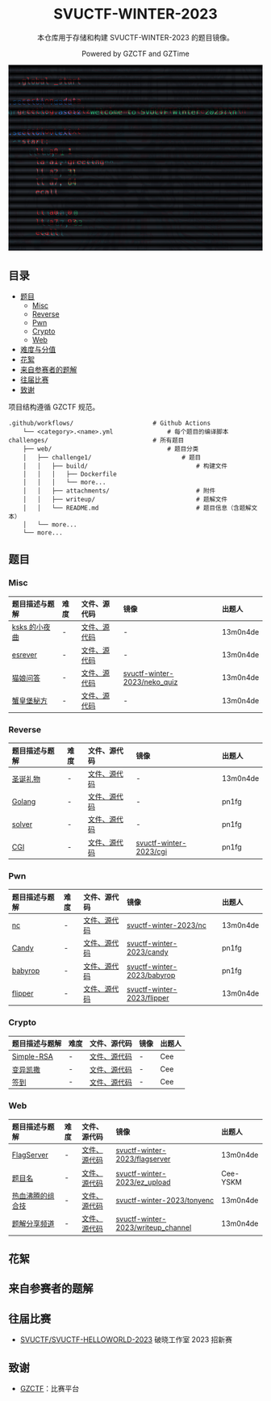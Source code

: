 <div align="center">

# SVUCTF-WINTER-2023

本仓库用于存储和构建 SVUCTF-WINTER-2023 的题目镜像。

Powered by GZCTF and GZTime

![poster](assets/glitched_poster.png)

</div>

## 目录

- [题目](#%E9%A2%98%E7%9B%AE)
  - [Misc](#Misc)
  - [Reverse](#Reverse)
  - [Pwn](#Pwn)
  - [Crypto](#Crytpo)
  - [Web](#Web)
- [难度与分值](#%E9%9A%BE%E5%BA%A6%E4%B8%8E%E5%88%86%E5%80%BC)
- [花絮](#%E8%8A%B1%E7%B5%AE)
- [来自参赛者的题解](#%E6%9D%A5%E8%87%AA%E5%8F%82%E8%B5%9B%E8%80%85%E7%9A%84%E9%A2%98%E8%A7%A3)
- [往届比赛](#%E5%BE%80%E5%B1%8A%E6%AF%94%E8%B5%9B)
- [致谢](#%E8%87%B4%E8%B0%A2)

项目结构遵循 GZCTF 规范。

```
.github/workflows/                      # Github Actions
    └── <category>.<name>.yml               # 每个题目的编译脚本
challenges/                             # 所有题目
    ├── web/                                # 题目分类
    │   ├── challenge1/                         # 题目
    │   │   ├── build/                              # 构建文件
    │   │   │   ├── Dockerfile
    │   │   │   └── more...
    │   │   ├── attachments/                        # 附件
    │   │   ├── writeup/                            # 题解文件    
    │   │   └── README.md                           # 题目信息（含题解文本）
    │   └── more...
    └── more...
```

## 题目

### Misc

| 题目描述与题解 | 难度 | 文件、源代码 | 镜像 | 出题人 |
|:---|:---|:---|:---|:---|
| [ksks 的小夜曲](challenges/misc/midi/README.md) | - | [文件、源代码](challenges/misc/midi/build) | - | 13m0n4de |
| [esrever](challenges/misc/esrever/README.md) | - | [文件、源代码](challenges/misc/esrever/attachments) | - | 13m0n4de |
| [猫娘问答](challenges/misc/neko_quiz/README.md) | - | [文件、源代码](challenges/misc/neko_quiz/build) | [svuctf-winter-2023/neko_quiz](https://ghcr.io/svuctf/svuctf-winter-2023/neko_quiz) | 13m0n4de |
| [蟹皇堡秘方](challenges/misc/cyberchef_recipe/README.md) | - | [文件、源代码](challenges/misc/cyberchef_recipe/build) | - | 13m0n4de |

### Reverse

| 题目描述与题解 | 难度 | 文件、源代码 | 镜像 | 出题人 |
|:---|:---|:---|:---|:---|
| [圣诞礼物](challenges/reverse/christmas_gift/README.md) | - | [文件、源代码](challenges/reverse/christmas_gift/attachments) | - | 13m0n4de |
| [Golang](challenges/reverse/Golang/README.md) | - | [文件、源代码](challenges/reverse/Golang/build) | - | pn1fg |
| [solver](challenges/reverse/Solver/README.md) | - | [文件、源代码](challenges/reverse/Solver/build) | - | pn1fg |
| [CGI](challenges/reverse/CGI/README.md) | - | [文件、源代码](challenges/reverse/CGI/build) | [svuctf-winter-2023/cgi](https://ghcr.io/svuctf/svuctf-winter-2023/cgi:latest) | pn1fg |

### Pwn

| 题目描述与题解 | 难度 | 文件、源代码 | 镜像 | 出题人 |
|:---|:---|:---|:---|:---|
| [nc](challenges/pwn/nc/README.md) | - | [文件、源代码](challenges/pwn/nc/build) | [svuctf-winter-2023/nc](https://ghcr.io/svuctf/svuctf-winter-2023/nc:latest) | 13m0n4de |
| [Candy](challenges/pwn/candy/README.md) | - | [文件、源代码](challenges/pwn/candy/build) | [svuctf-winter-2023/candy](https://ghcr.io/svuctf/svuctf-winter-2023/candy) | pn1fg |
| [babyrop](challenges/pwn/babyrop/README.md) | - | [文件、源代码](challenges/pwn/babyrop/build) | [svuctf-winter-2023/babyrop](https://ghcr.io/svuctf/svuctf-winter-2023/babyrop) | pn1fg |
| [flipper](challenges/pwn/flipper/README.md) | - | [文件、源代码](challenges/pwn/flipper/build) | [svuctf-winter-2023/flipper](https://ghcr.io/svuctf/svuctf-winter-2023/flipper:latest) | 13m0n4de |

### Crypto

| 题目描述与题解 | 难度 | 文件、源代码 | 镜像 | 出题人 |
|:---|:---|:---|:---|:---|
| [Simple-RSA](challenges/crypto/simple_rsa/README.md) | - | [文件、源代码](challenges/crypto/simple_rsa/attachments) | - | Cee |
| [变异凯撒](challenges/crypto/BY_Caesar/README.md) | - | [文件、源代码](challenges/crypto/BY_Caesar/attachments) | - | Cee |
| [签到](challenges/crypto/qiandao/README.md) | - | [文件、源代码](challenges/crypto/qiandao/attachments) | - | Cee |

### Web

| 题目描述与题解 | 难度 | 文件、源代码 | 镜像 | 出题人 |
|:---|:---|:---|:---|:---|
| [FlagServer](challenges/web/flagserver/README.md) | - | [文件、源代码](challenges/web/flagserver/build) | [svuctf-winter-2023/flagserver](https://ghcr.io/svuctf/svuctf-winter-2023/flagserver:latest) | 13m0n4de |
| [题目名](challenges/web/ez_upload/README.md) | - | [文件、源代码](challenges/web/ez_upload/build) | [svuctf-winter-2023/ez_upload](https://ghcr.io/svuctf/svuctf-winter-2023/ez_upload:latest) | Cee-YSKM |
| [热血沸腾的组合技](challenges/web/tonyenc/README.md) | - | [文件、源代码](challenges/web/tonyenc/build) | [svuctf-winter-2023/tonyenc](https://ghcr.io/svuctf/svuctf-winter-2023/tonyenc:latest) | 13m0n4de |
| [题解分享频道](challenges/web/writeup_channel/README.md) | - | [文件、源代码](challenges/web/writeup_channel/build) | [svuctf-winter-2023/writeup_channel](https://ghcr.io/svuctf/svuctf-winter-2023/writeup_channel:latest) | 13m0n4de |## 难度与分值

## 花絮

## 来自参赛者的题解

## 往届比赛

- [SVUCTF/SVUCTF-HELLOWORLD-2023](https://github.com/SVUCTF/SVUCTF-HELLOWORLD-2023) 破晓工作室 2023 招新赛

## 致谢

- [GZCTF](https://github.com/GZTimeWalker/GZCTF/)：比赛平台
